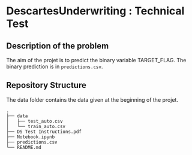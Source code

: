 # DescartesUnderwriting : Technical Test

## Description of the problem

The aim of the projet is to predict the binary variable TARGET_FLAG. The binary prediction is in ``predictions.csv``.

## Repository Structure

The data folder contains the data given at the beginning of the projet. 

```
.
├── data
│   ├── test_auto.csv
│   └── train_auto.csv
├── DS Test Instructions.pdf
├── Notebook.ipynb
├── predictions.csv
└── README.md

```
